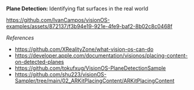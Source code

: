 **Plane Detection:** Identifying flat surfaces in the real world

https://github.com/IvanCampos/visionOS-examples/assets/872137/f3b94e19-921e-4fe9-baf2-8b02c8c0468f

*References*
* https://github.com/XRealityZone/what-vision-os-can-do
* https://developer.apple.com/documentation/visionos/placing-content-on-detected-planes
* https://github.com/tokufxug/VisionOS-PlaneDetectionSample
* https://github.com/shu223/visionOS-Sampler/tree/main/02_ARKitPlacingContent/ARKitPlacingContent
